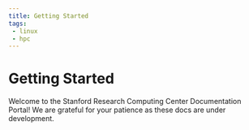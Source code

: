 ```yaml
---
title: Getting Started
tags: 
 - linux
 - hpc
---
```


# Getting Started

Welcome to the Stanford Research Computing Center Documentation Portal!
We are grateful for your patience as these docs are under development.
